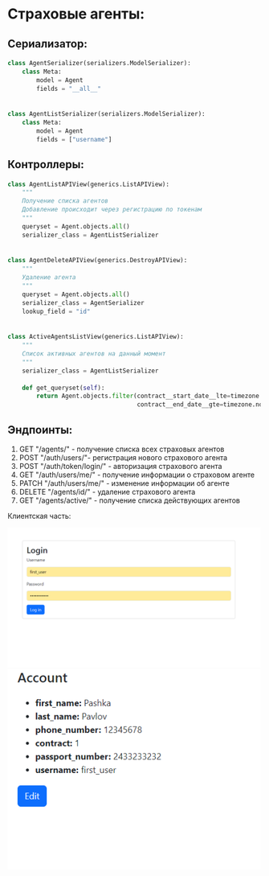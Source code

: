 # Страховые агенты:

## Сериализатор:
```python
class AgentSerializer(serializers.ModelSerializer):
    class Meta:
        model = Agent
        fields = "__all__"


class AgentListSerializer(serializers.ModelSerializer):
    class Meta:
        model = Agent
        fields = ["username"]
```

## Контроллеры:
```python
class AgentListAPIView(generics.ListAPIView):
    """
    Получение списка агентов
    Добавление происходит через регистрацию по токенам
    """
    queryset = Agent.objects.all()
    serializer_class = AgentListSerializer


class AgentDeleteAPIView(generics.DestroyAPIView):
    """
    Удаление агента
    """
    queryset = Agent.objects.all()
    serializer_class = AgentSerializer
    lookup_field = "id"


class ActiveAgentsListView(generics.ListAPIView):
    """
    Список активных агентов на данный момент
    """
    serializer_class = AgentListSerializer

    def get_queryset(self):
        return Agent.objects.filter(contract__start_date__lte=timezone.now(),
                                    contract__end_date__gte=timezone.now())
```

## Эндпоинты:
1. GET "/agents/" - получение списка всех страховых агентов
2. POST "/auth/users/"- регистрация нового страхового агента
3. POST "/auth/token/login/" - авторизация страхового агента
4. GET "/auth/users/me/" - получение информации о страховом агенте
5. PATCH "/auth/users/me/" - изменение информации об агенте
6. DELETE "/agents/id/" - удаление страхового агента
7. GET "/agents/active/" - получение списка действующих агентов

Клиентская часть:

![](pictures/5.png)
![](pictures/6.png)
